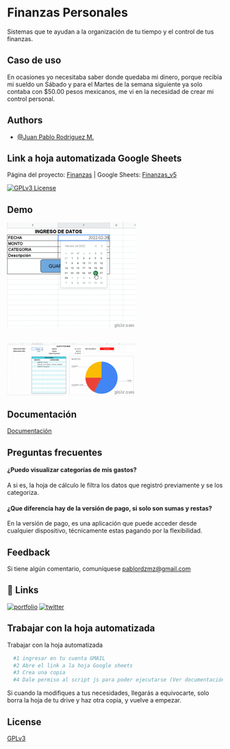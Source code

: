 
# Finanzas Personales

Sistemas que te ayudan a la organización de tu tiempo y el control de tus finanzas.

## Caso de uso

En ocasiones yo necesitaba saber donde quedaba mi dinero, porque recibía mi sueldo un Sábado y para el Martes de la semana siguiente ya solo contaba con $50.00 pesos mexicanos, me vi en la necesidad de crear mi control personal.


## Authors

- [@Juan Pablo Rodriguez M.](https://www.github.com/jPablo23)


## Link a hoja automatizada Google Sheets

Página del proyecto: [Finanzas](https://www.sofroscorp.com/proyectos/index.html) | Google Sheets: [Finanzas_v5
](https://docs.google.com/spreadsheets/d/1tH4YllcY-Wqm8aGR2qlro00pcTzaX5UzFnSSkSI0li4/edit?usp=sharing) 

[![GPLv3 License](https://img.shields.io/badge/License-GPL%20v3-yellow.svg)](https://opensource.org/licenses/)



## Demo

![App Screenshot](https://github.com/jPablo23/FinanzasPersonales/blob/main/FinanzasPersonalesIMG/ingresar.gif)

##
![App Screenshot](https://github.com/jPablo23/FinanzasPersonales/blob/main/FinanzasPersonalesIMG/Graficas.gif)



## Documentación

[Documentación](https://www.sofroscorp.com/proyectos/index.html)


## Preguntas frecuentes

#### ¿Puedo visualizar categorías de mis gastos?

A si es, la hoja de cálculo le filtra los datos que registró previamente y se los categoriza.

#### ¿Que diferencia hay de la versión de pago, si solo son sumas y restas?

En la versión de pago, es una aplicación que puede acceder desde cualquier dispositivo, técnicamente estas pagando por la flexibilidad.


## Feedback

Si tiene algún comentario, comuníquese pablordzmz@gmail.com


## 🔗 Links
[![portfolio](https://img.shields.io/badge/my_portfolio-000?style=for-the-badge&logo=ko-fi&logoColor=white)](https://www.sofroscorp.com/)
[![twitter](https://img.shields.io/badge/twitter-1DA1F2?style=for-the-badge&logo=twitter&logoColor=white)](https://twitter.com/JP_Kane23)

## Trabajar con la hoja automatizada

Trabajar con la hoja automatizada

```bash
  #1 ingresar en tu cuenta GMAIL
  #2 Abre el link a la hoja Google sheets
  #3 Crea una copia
  #4 Dale permiso al script js para poder ejecutarse (Ver documentación)
```

Si cuando la modifiques a tus necesidades, llegarás a equivocarte, solo borra la hoja de tu drive y haz otra copia, y vuelve a empezar.
    
## License

[GPLv3](https://choosealicense.com/licenses/agpl-3.0/)

